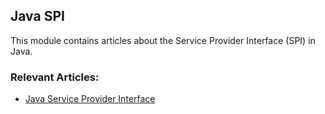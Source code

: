 ## Java SPI

This module contains articles about the Service Provider Interface (SPI) in Java.

### Relevant Articles: 

- [Java Service Provider Interface](https://www.baeldung.com/java-spi)
